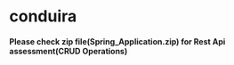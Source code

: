 # conduira
#### Please check zip file(Spring_Application.zip) for Rest Api assessment(CRUD Operations)
